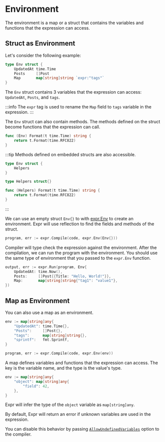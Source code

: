 # Environment

The environment is a map or a struct that contains the variables and functions that the expression can access.

## Struct as Environment

Let's consider the following example:

```go
type Env struct {
    UpdatedAt time.Time
    Posts     []Post
    Map       map[string]string `expr:"tags"`
}
```

The `Env` struct contains 3 variables that the expression can access: `UpdatedAt`, `Posts`, and `tags`.

:::info
The `expr` tag is used to rename the `Map` field to `tags` variable in the expression.
:::

The `Env` struct can also contain methods. The methods defined on the struct become functions that the expression can
call.

```go
func (Env) Format(t time.Time) string {
    return t.Format(time.RFC822)
}
```

:::tip
Methods defined on embedded structs are also accessible.
```go
type Env struct {
    Helpers
}

type Helpers struct{}

func (Helpers) Format(t time.Time) string {
    return t.Format(time.RFC822)
}
```
:::

We can use an empty struct `Env{}` to with [expr.Env](https://pkg.go.dev/github.com/expr-lang/expr#Env) to create an environment. Expr will use reflection to find 
the fields and methods of the struct.

```go
program, err := expr.Compile(code, expr.Env(Env{}))
```

Compiler will type check the expression against the environment. After the compilation, we can run the program with the environment.
You should use the same type of environment that you passed to the `expr.Env` function.

```go
output, err := expr.Run(program, Env{
    UpdatedAt: time.Now(),
    Posts:     []Post{{Title: "Hello, World!"}},
    Map:       map[string]string{"tag1": "value1"},
})
```

## Map as Environment

You can also use a map as an environment.

```go
env := map[string]any{
    "UpdatedAt": time.Time{},
    "Posts":     []Post{},
    "tags":      map[string]string{},
    "sprintf":   fmt.Sprintf,
}

program, err := expr.Compile(code, expr.Env(env))
```

A map defines variables and functions that the expression can access. The key is the variable name, and the type
is the value's type.

```go
env := map[string]any{
    "object": map[string]any{
        "field": 42,
    }, 
}
```

Expr will infer the type of the `object` variable as `map[string]any`.

By default, Expr will return an error if unknown variables are used in the expression.

You can disable this behavior by passing [`AllowUndefinedVariables`](https://pkg.go.dev/github.com/expr-lang/expr#AllowUndefinedVariables) option to the compiler.
